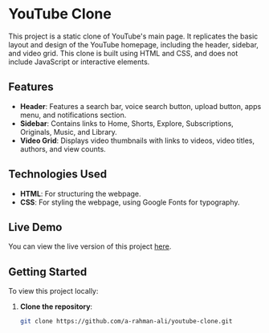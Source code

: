 # YouTube Clone

This project is a static clone of YouTube's main page. It replicates the basic layout and design of the YouTube homepage, including the header, sidebar, and video grid. This clone is built using HTML and CSS, and does not include JavaScript or interactive elements.

## Features

- **Header**: Features a search bar, voice search button, upload button, apps menu, and notifications section.
- **Sidebar**: Contains links to Home, Shorts, Explore, Subscriptions, Originals, Music, and Library.
- **Video Grid**: Displays video thumbnails with links to videos, video titles, authors, and view counts.

## Technologies Used

- **HTML**: For structuring the webpage.
- **CSS**: For styling the webpage, using Google Fonts for typography.

## Live Demo

You can view the live version of this project [here](https://static-yt-clone.netlify.app/).

## Getting Started

To view this project locally:

1. **Clone the repository**:

   ```bash
   git clone https://github.com/a-rahman-ali/youtube-clone.git

